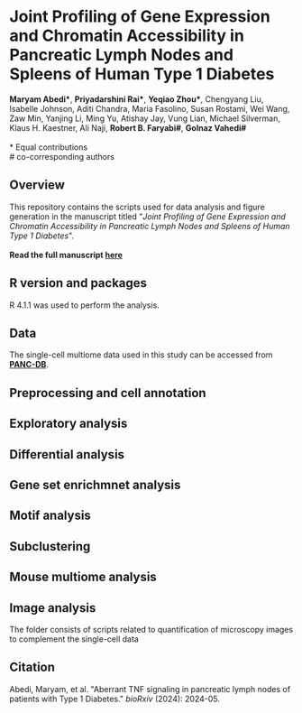 # Joint Profiling of Gene Expression and Chromatin Accessibility in Pancreatic Lymph Nodes and Spleens of Human Type 1 Diabetes
__Maryam Abedi*__, __Priyadarshini Rai*__, __Yeqiao Zhou*__, Chengyang Liu, Isabelle Johnson, Aditi Chandra, Maria Fasolino, Susan Rostami, Wei Wang, Zaw Min, Yanjing Li, Ming Yu, Atishay Jay, Vung Lian, Michael Silverman, Klaus H. Kaestner, Ali Naji, __Robert B. Faryabi#__, __Golnaz Vahedi#__ <br>
<br>
\* Equal contributions<br>
\# co-corresponding authors<br>
## Overview
This repository contains the scripts used for data analysis and figure generation in the manuscript titled "*Joint Profiling of Gene Expression and Chromatin Accessibility in Pancreatic Lymph Nodes and Spleens of Human Type 1 Diabetes*".<br>
<br>
**Read the full manuscript [here](https://www.biorxiv.org/content/10.1101/2024.05.31.596885v1.abstract)**
## R version and packages
R 4.1.1 was used to perform the analysis.
## Data
The single-cell multiome data used in this study can be accessed from **[PANC-DB](https://hpap.pmacs.upenn.edu/)**.
## Preprocessing and cell annotation

## Exploratory analysis 

## Differential analysis

## Gene set enrichmnet analysis

## Motif analysis

## Subclustering

## Mouse multiome analysis

## Image analysis
The folder consists of scripts related to quantification of microscopy images to complement the single-cell data
## Citation
Abedi, Maryam, et al. "Aberrant TNF signaling in pancreatic lymph nodes of patients with Type 1 Diabetes." *bioRxiv* (2024): 2024-05.
